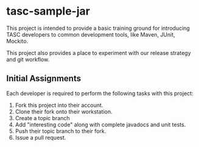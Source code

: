 # tasc-sample-jar

This project is intended to provide a basic training ground for introducing TASC developers to common development tools, like Maven, JUnit, Mockito. 

This project also provides a place to experiment with our release strategy and git workflow.

## Initial Assignments

Each developer is required to perform the following tasks with this project:

1. Fork this project into their account.
2. Clone their fork onto their workstation.
3. Create a topic branch
4. Add "interesting code" along with complete javadocs and unit tests.
5. Push their topic branch to their fork.
6. Issue a pull request.

